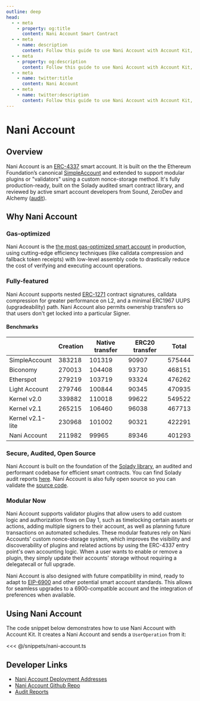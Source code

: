 ```yaml
---
outline: deep
head:
  - - meta
    - property: og:title
      content: Nani Account Smart Contract
  - - meta
    - name: description
      content: Follow this guide to use Nani Account with Account Kit, a vertically integrated stack for building apps that support ERC-4337 and ERC-6900.
  - - meta
    - property: og:description
      content: Follow this guide to use Nani Account with Account Kit, a vertically integrated stack for building apps that support ERC-4337 and ERC-6900.
  - - meta
    - name: twitter:title
      content: Nani Account
  - - meta
    - name: twitter:description
      content: Follow this guide to use Nani Account with Account Kit, a vertically integrated stack for building apps that support ERC-4337 and ERC-6900.
---
```


# Nani Account

## Overview

Nani Account is an [ERC-4337](https://eips.ethereum.org/EIPS/eip-4337) smart account. It is built on the the Ethereum Foundation’s canonical [SimpleAccount](https://github.com/eth-infinitism/account-abstraction/blob/develop/contracts/samples/SimpleAccount.sol) and extended to support modular plugins or "validators" using a custom nonce-storage method. It's fully production-ready, built on the Solady audited smart contract library, and reviewed by active smart account developers from Sound, ZeroDev and Alchemy ([audit](https://github.com/Vectorized/solady/pull/639)).

## Why Nani Account

### Gas-optimized

Nani Account is the [the most gas-optimized smart account](https://github.com/zerodevapp/aa-benchmark/commit/4b8e548ef6b004069cff599347a2afb9ac837e54) in production, using cutting-edge efficiency techniques (like calldata compression and fallback token receipts) with low-level assembly code to drastically reduce the cost of verifying and executing account operations.

### Fully-featured

Nani Account supports nested [ERC-1271](https://eips.ethereum.org/EIPS/eip-1271) contract signatures, calldata compression for greater performance on L2, and a minimal ERC1967 UUPS (upgradeability) path. Nani Account also permits ownership transfers so that users don't get locked into a particular Signer.

#### Benchmarks

|                  | Creation | Native transfer | ERC20 transfer | Total  |
| ---------------- | -------- | --------------- | -------------- | ------ |
| SimpleAccount    | 383218   | 101319          | 90907          | 575444 |
| Biconomy         | 270013   | 104408          | 93730          | 468151 |
| Etherspot        | 279219   | 103719          | 93324          | 476262 |
| Light Account    | 279746   | 100844          | 90345          | 470935 |
| Kernel v2.0      | 339882   | 110018          | 99622          | 549522 |
| Kernel v2.1      | 265215   | 106460          | 96038          | 467713 |
| Kernel v2.1-lite | 230968   | 101002          | 90321          | 422291 |
| Nani Account     | 211982   | 99965           | 89346          | 401293 |

### Secure, Audited, Open Source

Nani Account is built on the foundation of the [Solady library](https://github.com/Vectorized/solady), an audited and performant codebase for efficient smart contracts. You can find Solady audit reports [here](https://github.com/Vectorized/solady/tree/main/audits). Nani Account is also fully open source so you can validate the [source code](https://github.com/NaniDAO/accounts).

### Modular Now

Nani Account supports validator plugins that allow users to add custom logic and authorization flows on Day 1, such as timelocking certain assets or actions, adding multiple signers to their account, as well as planning future transactions on automated schedules. These modular features rely on Nani Accounts' custom nonce-storage system, which improves the visibility and discoverability of plugins and related actions by using the ERC-4337 entry point's own accounting logic. When a user wants to enable or remove a plugin, they simply update their accounts' storage without requiring a delegatecall or full upgrade.

Nani Account is also designed with future compatibility in mind, ready to adapt to [EIP-6900](https://eips.ethereum.org/EIPS/eip-6900) and other potential smart account standards. This allows for seamless upgrades to a 6900-compatible account and the integration of preferences when available.

## Using Nani Account

The code snippet below demonstrates how to use Nani Account with Account Kit. It creates a Nani Account and sends a `UserOperation` from it:

<<< @/snippets/nani-account.ts

## Developer Links

- [Nani Account Deployment Addresses](https://github.com/NaniDAO/accounts#deployments)
- [Nani Account Github Repo](https://github.com/NaniDAO/accounts)
- [Audit Reports](https://github.com/Vectorized/solady/tree/main/audits)
